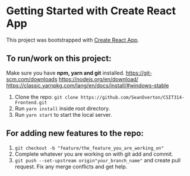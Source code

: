 # Getting Started with Create React App

This project was bootstrapped with [Create React App](https://github.com/facebook/create-react-app).

## To run/work on this project:

Make sure you have **npm, yarn and git** installed.
https://git-scm.com/downloads
https://nodejs.org/en/download/
https://classic.yarnpkg.com/lang/en/docs/install/#windows-stable

1) Clone the repo: ```git clone https://github.com/SeanOverton/CSIT314-Frontend.git```
2) Run ```yarn install``` inside root directory.
3) Run ```yarn start``` to start the local server.

## For adding new features to the repo:

1) ```git checkout -b "feature/the_feature_you_are_working_on"```
2) Complete whatever you are working on with git add and commit. 
3) ```git push --set-upstream origin"your_branch_name"``` and create pull request. Fix any merge conflicts and get help.
